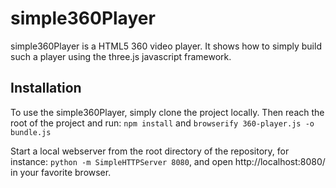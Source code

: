 # simple360Player

simple360Player is a HTML5 360 video player.
It shows how to simply build such a player using the three.js javascript framework.

## Installation

To use the simple360Player, simply clone the project locally.
Then reach the root of the project and run: ` npm install ` and ` browserify 360-player.js -o bundle.js `

Start a local webserver from the root directory of the repository, for instance: ` python -m SimpleHTTPServer 8080 `, and open http://localhost:8080/ in your favorite browser.
